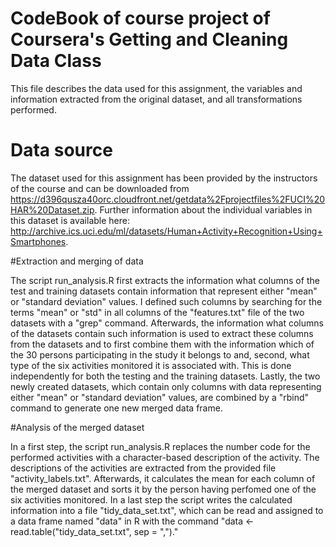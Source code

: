 # CodeBook of course project of Coursera's Getting and Cleaning Data Class
This file describes the data used for this assignment, the variables and information extracted from the original dataset, and all transformations performed.

# Data source

The dataset used for this assignment has been provided by the instructors of the course and can be downloaded from https://d396qusza40orc.cloudfront.net/getdata%2Fprojectfiles%2FUCI%20HAR%20Dataset.zip. Further information about the individual variables in this dataset is available here: http://archive.ics.uci.edu/ml/datasets/Human+Activity+Recognition+Using+Smartphones.

#Extraction and merging of data

The script run_analysis.R first extracts the information what columns of the test and training datasets contain information that represent either "mean" or "standard deviation" values. I defined such columns by searching for the terms "mean" or "std" in all columns of the "features.txt" file of the two datasets with a "grep" command. Afterwards, the information what columns of the datasets contain such information is used to extract these columns from the datasets and to first combine them with the information which of the 30 persons participating in the study it belongs to and, second, what type of the six activities monitored it is associated with. This is done independently for both the testing and the training datasets. Lastly, the two newly created datasets, which contain only columns with data representing either "mean" or "standard deviation" values, are combined by a "rbind" command to generate one new merged data frame.

#Analysis of the merged dataset

In a first step, the script run_analysis.R replaces the number code for the performed activities with a character-based description of the activity. The descriptions of the activities are extracted from the provided file "activity_labels.txt". Afterwards, it calculates the mean for each column of the merged dataset and sorts it by the person having perfomed one of the six activities monitored. In a last step the script writes the calculated information into a file "tidy_data_set.txt", which can be read and assigned to a data frame named "data" in R with the command "data <- read.table("tidy_data_set.txt", sep = ",")."
  
